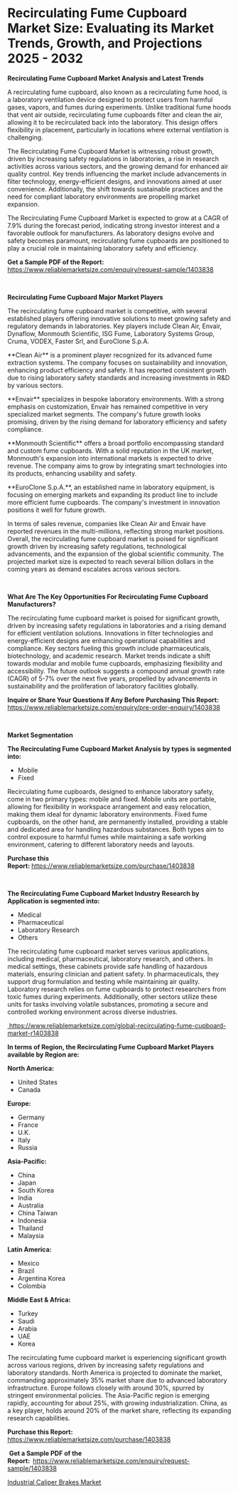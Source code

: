 <p><h1>Recirculating Fume Cupboard Market Size: Evaluating its Market Trends, Growth, and Projections 2025 - 2032</h1></p><p><strong>Recirculating Fume Cupboard Market Analysis and Latest Trends</strong></p>
<p><p>A recirculating fume cupboard, also known as a recirculating fume hood, is a laboratory ventilation device designed to protect users from harmful gases, vapors, and fumes during experiments. Unlike traditional fume hoods that vent air outside, recirculating fume cupboards filter and clean the air, allowing it to be recirculated back into the laboratory. This design offers flexibility in placement, particularly in locations where external ventilation is challenging.</p><p>The Recirculating Fume Cupboard Market is witnessing robust growth, driven by increasing safety regulations in laboratories, a rise in research activities across various sectors, and the growing demand for enhanced air quality control. Key trends influencing the market include advancements in filter technology, energy-efficient designs, and innovations aimed at user convenience. Additionally, the shift towards sustainable practices and the need for compliant laboratory environments are propelling market expansion.</p><p>The Recirculating Fume Cupboard Market is expected to grow at a CAGR of 7.9% during the forecast period, indicating strong investor interest and a favorable outlook for manufacturers. As laboratory designs evolve and safety becomes paramount, recirculating fume cupboards are positioned to play a crucial role in maintaining laboratory safety and efficiency.</p></p>
<p><strong>Get a Sample PDF of the Report:&nbsp;</strong> <a href="https://www.reliablemarketsize.com/enquiry/request-sample/1403838?utm_campaign=1872&utm_medium=2&utm_source=Github&utm_content=ia&utm_term=13012025&utm_id=recirculating-fume-cupboard">https://www.reliablemarketsize.com/enquiry/request-sample/1403838</a></p>
<p>&nbsp;</p>
<p><strong>Recirculating Fume Cupboard Major Market Players</strong></p>
<p><p>The recirculating fume cupboard market is competitive, with several established players offering innovative solutions to meet growing safety and regulatory demands in laboratories. Key players include Clean Air, Envair, Dynaflow, Monmouth Scientific, ISG Fume, Laboratory Systems Group, Cruma, VODEX, Faster Srl, and EuroClone S.p.A.</p><p>**Clean Air** is a prominent player recognized for its advanced fume extraction systems. The company focuses on sustainability and innovation, enhancing product efficiency and safety. It has reported consistent growth due to rising laboratory safety standards and increasing investments in R&D by various sectors.</p><p>**Envair** specializes in bespoke laboratory environments. With a strong emphasis on customization, Envair has remained competitive in very specialized market segments. The company's future growth looks promising, driven by the rising demand for laboratory efficiency and safety compliance.</p><p>**Monmouth Scientific** offers a broad portfolio encompassing standard and custom fume cupboards. With a solid reputation in the UK market, Monmouth's expansion into international markets is expected to drive revenue. The company aims to grow by integrating smart technologies into its products, enhancing usability and safety.</p><p>**EuroClone S.p.A.**, an established name in laboratory equipment, is focusing on emerging markets and expanding its product line to include more efficient fume cupboards. The company's investment in innovation positions it well for future growth.</p><p>In terms of sales revenue, companies like Clean Air and Envair have reported revenues in the multi-millions, reflecting strong market positions. Overall, the recirculating fume cupboard market is poised for significant growth driven by increasing safety regulations, technological advancements, and the expansion of the global scientific community. The projected market size is expected to reach several billion dollars in the coming years as demand escalates across various sectors.</p></p>
<p>&nbsp;</p>
<p><strong>What Are The Key Opportunities For Recirculating Fume Cupboard Manufacturers?</strong></p>
<p><p>The recirculating fume cupboard market is poised for significant growth, driven by increasing safety regulations in laboratories and a rising demand for efficient ventilation solutions. Innovations in filter technologies and energy-efficient designs are enhancing operational capabilities and compliance. Key sectors fueling this growth include pharmaceuticals, biotechnology, and academic research. Market trends indicate a shift towards modular and mobile fume cupboards, emphasizing flexibility and accessibility. The future outlook suggests a compound annual growth rate (CAGR) of 5-7% over the next five years, propelled by advancements in sustainability and the proliferation of laboratory facilities globally.</p></p>
<p><strong>Inquire or Share Your Questions If Any Before Purchasing This Report:</strong> <a href="https://www.reliablemarketsize.com/enquiry/pre-order-enquiry/1403838?utm_campaign=1872&utm_medium=2&utm_source=Github&utm_content=ia&utm_term=13012025&utm_id=recirculating-fume-cupboard">https://www.reliablemarketsize.com/enquiry/pre-order-enquiry/1403838</a></p>
<p>&nbsp;</p>
<p><strong>Market Segmentation</strong></p>
<p><strong>The Recirculating Fume Cupboard Market Analysis by types is segmented into:</strong></p>
<p><ul><li>Mobile</li><li>Fixed</li></ul></p>
<p><p>Recirculating fume cupboards, designed to enhance laboratory safety, come in two primary types: mobile and fixed. Mobile units are portable, allowing for flexibility in workspace arrangement and easy relocation, making them ideal for dynamic laboratory environments. Fixed fume cupboards, on the other hand, are permanently installed, providing a stable and dedicated area for handling hazardous substances. Both types aim to control exposure to harmful fumes while maintaining a safe working environment, catering to different laboratory needs and layouts.</p></p>
<p><strong>Purchase this Report:&nbsp;</strong><a href="https://www.reliablemarketsize.com/purchase/1403838?utm_campaign=1872&utm_medium=2&utm_source=Github&utm_content=ia&utm_term=13012025&utm_id=recirculating-fume-cupboard">https://www.reliablemarketsize.com/purchase/1403838</a></p>
<p>&nbsp;</p>
<p><strong>The Recirculating Fume Cupboard Market Industry Research by Application is segmented into:</strong></p>
<p><ul><li>Medical</li><li>Pharmaceutical</li><li>Laboratory Research</li><li>Others</li></ul></p>
<p><p>The recirculating fume cupboard market serves various applications, including medical, pharmaceutical, laboratory research, and others. In medical settings, these cabinets provide safe handling of hazardous materials, ensuring clinician and patient safety. In pharmaceuticals, they support drug formulation and testing while maintaining air quality. Laboratory research relies on fume cupboards to protect researchers from toxic fumes during experiments. Additionally, other sectors utilize these units for tasks involving volatile substances, promoting a secure and controlled working environment across diverse industries.</p></p>
<p><a href="https://www.reliablemarketsize.com/global-recirculating-fume-cupboard-market-r1403838?utm_campaign=1872&utm_medium=2&utm_source=Github&utm_content=ia&utm_term=13012025&utm_id=recirculating-fume-cupboard">&nbsp;https://www.reliablemarketsize.com/global-recirculating-fume-cupboard-market-r1403838</a></p>
<p><strong>In terms of Region, the Recirculating Fume Cupboard Market Players available by Region are:</strong></p>
<p>
    <p> <strong> North America: </strong>
        <ul>
            <li>United States</li>
            <li>Canada</li>
        </ul>
        </p> 
    <p> <strong> Europe: </strong>
        <ul>
            <li>Germany</li>
            <li>France</li>
            <li>U.K.</li>
            <li>Italy</li>
            <li>Russia</li>
        </ul>
        </p> 
    <p> <strong> Asia-Pacific: </strong>
        <ul>
            <li>China</li>
            <li>Japan</li>
            <li>South Korea</li>
            <li>India</li>
            <li>Australia</li>
            <li>China Taiwan</li>
            <li>Indonesia</li>
            <li>Thailand</li>
            <li>Malaysia</li>
        </ul>
        </p> 
    <p> <strong> Latin America: </strong>
        <ul>
            <li>Mexico</li>
            <li>Brazil</li>
            <li>Argentina Korea</li>
            <li>Colombia</li>
        </ul>
        </p> 
    <p> <strong> Middle East & Africa: </strong>
        <ul>
            <li>Turkey</li>
            <li>Saudi</li>
            <li>Arabia</li>
            <li>UAE</li>
            <li>Korea</li>
        </ul>
    </p>
    </p>
<p><p>The recirculating fume cupboard market is experiencing significant growth across various regions, driven by increasing safety regulations and laboratory standards. North America is projected to dominate the market, commanding approximately 35% market share due to advanced laboratory infrastructure. Europe follows closely with around 30%, spurred by stringent environmental policies. The Asia-Pacific region is emerging rapidly, accounting for about 25%, with growing industrialization. China, as a key player, holds around 20% of the market share, reflecting its expanding research capabilities.</p></p>
<p><strong>Purchase this Report: </strong><a href="https://www.reliablemarketsize.com/purchase/1403838?utm_campaign=1872&utm_medium=2&utm_source=Github&utm_content=ia&utm_term=13012025&utm_id=recirculating-fume-cupboard">https://www.reliablemarketsize.com/purchase/1403838</a></p>
<p>&nbsp;<strong>Get a Sample PDF of the Report:&nbsp;&nbsp;</strong><a href="https://www.reliablemarketsize.com/enquiry/request-sample/1403838?utm_campaign=1872&utm_medium=2&utm_source=Github&utm_content=ia&utm_term=13012025&utm_id=recirculating-fume-cupboard">https://www.reliablemarketsize.com/enquiry/request-sample/1403838</a></p>
<p><strong></strong></p>
<p><p><a href="https://github.com/BryceTownsendr/Market-Research-Report-List-7/blob/main/industrial-caliper-brakes-market.md?utm_campaign=1872&utm_medium=2&utm_source=Github&utm_content=ia&utm_term=13012025&utm_id=recirculating-fume-cupboard">Industrial Caliper Brakes Market</a></p></p>